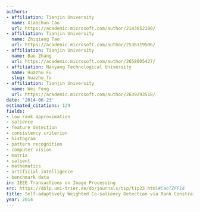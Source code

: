 ```yaml
---
authors:
- affiliation: Tianjin University
  name: Xiaochun Cao
  url: https://academic.microsoft.com/author/2143652190/
- affiliation: Tianjin University
  name: Zhiqiang Tao
  url: https://academic.microsoft.com/author/2536319506/
- affiliation: Tianjin University
  name: Bao Zhang
  url: https://academic.microsoft.com/author/2658005427/
- affiliation: Nanyang Technological University
  name: Huazhu Fu
  slug: huazhu_fu
- affiliation: Tianjin University
  name: Wei Feng
  url: https://academic.microsoft.com/author/2639293518/
date: '2014-06-23'
estimated_citations: 129
fields:
- low rank approximation
- salience
- feature detection
- consistency criterion
- histogram
- pattern recognition
- computer vision
- matrix
- salient
- mathematics
- artificial intelligence
- benchmark data
in: IEEE Transactions on Image Processing
src: https://dblp.uni-trier.de/db/journals/tip/tip23.html#CaoTZFF14
title: Self-adaptively Weighted Co-saliency Detection via Rank Constraint.
year: 2014
---
```

